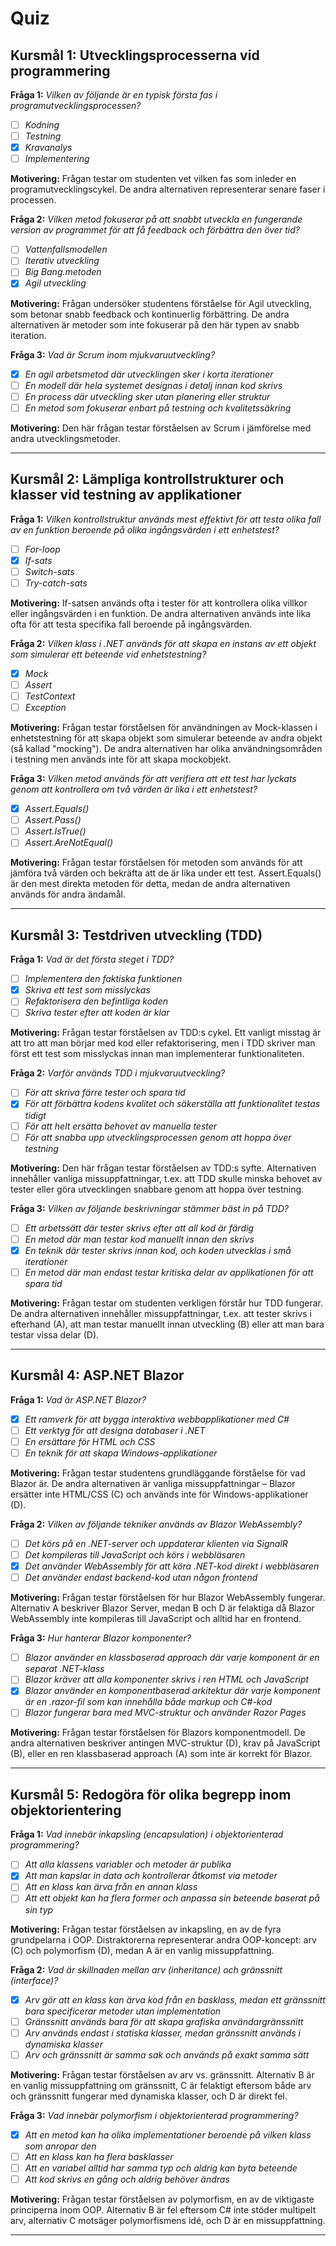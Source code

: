 # Quiz

## Kursmål 1: Utvecklingsprocesserna vid programmering


**Fråga 1:** *Vilken av följande är en typisk första fas i programutvecklingsprocessen?*

- [ ] *Kodning* 
- [ ] *Testning* 
- [x] *Kravanalys*  
- [ ] *Implementering*

 **Motivering:** Frågan testar om studenten vet vilken fas som inleder en programutvecklingscykel. De andra alternativen representerar senare faser i processen.



**Fråga 2:** *Vilken metod fokuserar på att snabbt utveckla en fungerande version av programmet för att få feedback och förbättra den över tid?*

- [ ] *Vattenfallsmodellen* 
- [ ] *Iterativ utveckling*   
- [ ] *Big Bang.metoden*  
- [x] *Agil utveckling* 

 **Motivering:** Frågan undersöker studentens förståelse för Agil utveckling, som betonar snabb feedback och kontinuerlig förbättring. De andra alternativen är metoder som inte fokuserar på den här typen av snabb iteration.

 

 **Fråga 3:** *Vad är Scrum inom mjukvaruutveckling?*

- [x] *En agil arbetsmetod där utvecklingen sker i korta iterationer*  
- [ ] *En modell där hela systemet designas i detalj innan kod skrivs*   
- [ ] *En process där utveckling sker utan planering eller struktur* 
- [ ] *En metod som fokuserar enbart på testning och kvalitetssäkring*
      
**Motivering:** Den här frågan testar förståelsen av Scrum i jämförelse med andra utvecklingsmetoder.

----------------------------------------------------------------------------------------------

## Kursmål 2: Lämpliga kontrollstrukturer och klasser vid testning av applikationer


**Fråga 1:** *Vilken kontrollstruktur används mest effektivt för att testa olika fall av en funktion beroende på olika ingångsvärden i ett enhetstest?*

- [ ] *For-loop*  
- [x] *If-sats*  
- [ ] *Switch-sats*  
- [ ] *Try-catch-sats*  

**Motivering:** If-satsen används ofta i tester för att kontrollera olika villkor eller ingångsvärden i en funktion. De andra alternativen används inte lika ofta för att testa specifika fall beroende på ingångsvärden.



**Fråga 2:** *Vilken klass i .NET används för att skapa en instans av ett objekt som simulerar ett beteende vid enhetstestning?*

- [x] *Mock*  
- [ ] *Assert*  
- [ ] *TestContext*  
- [ ] *Exception*  

**Motivering:** Frågan testar förståelsen för användningen av Mock-klassen i enhetstestning för att skapa objekt som simulerar beteende av andra objekt (så kallad "mocking"). De andra alternativen har olika användningsområden i testning men används inte för att skapa mockobjekt.



**Fråga 3:** *Vilken metod används för att verifiera att ett test har lyckats genom att kontrollera om två värden är lika i ett enhetstest?*

- [x] *Assert.Equals()*  
- [ ] *Assert.Pass()*  
- [ ] *Assert.IsTrue()*  
- [ ] *Assert.AreNotEqual()*  

**Motivering:** Frågan testar förståelsen för metoden som används för att jämföra två värden och bekräfta att de är lika under ett test. Assert.Equals() är den mest direkta metoden för detta, medan de andra alternativen används för andra ändamål.

----------------------------------------------------------------------------------------------

## Kursmål 3: Testdriven utveckling (TDD)

**Fråga 1:** *Vad är det första steget i TDD?*

- [ ] *Implementera den faktiska funktionen*  
- [x] *Skriva ett test som misslyckas*  
- [ ] *Refaktorisera den befintliga koden*  
- [ ] *Skriva tester efter att koden är klar*  

**Motivering:** Frågan testar förståelsen av TDD:s cykel. Ett vanligt misstag är att tro att man börjar med kod eller refaktorisering, men i TDD skriver man först ett test som misslyckas innan man implementerar funktionaliteten.



**Fråga 2:** *Varför används TDD i mjukvaruutveckling?*

- [ ] *För att skriva färre tester och spara tid*  
- [x] *För att förbättra kodens kvalitet och säkerställa att funktionalitet testas tidigt*  
- [ ] *För att helt ersätta behovet av manuella tester*  
- [ ] *För att snabba upp utvecklingsprocessen genom att hoppa över testning*  

**Motivering:** Den här frågan testar förståelsen av TDD:s syfte. Alternativen innehåller vanliga missuppfattningar, t.ex. att TDD skulle minska behovet av tester eller göra utvecklingen snabbare genom att hoppa över testning.



**Fråga 3:** *Vilken av följande beskrivningar stämmer bäst in på TDD?*

- [ ] *Ett arbetssätt där tester skrivs efter att all kod är färdig*  
- [ ] *En metod där man testar kod manuellt innan den skrivs*  
- [x] *En teknik där tester skrivs innan kod, och koden utvecklas i små iterationer*  
- [ ] *En metod där man endast testar kritiska delar av applikationen för att spara tid*  

**Motivering:** Frågan testar om studenten verkligen förstår hur TDD fungerar. De andra alternativen innehåller missuppfattningar, t.ex. att tester skrivs i efterhand (A), att man testar manuellt innan utveckling (B) eller att man bara testar vissa delar (D).

----------------------------------------------------------------------------------------------

## Kursmål 4: ASP.NET Blazor

**Fråga 1:** *Vad är ASP.NET Blazor?*

- [x] *Ett ramverk för att bygga interaktiva webbapplikationer med C#*
- [ ] *Ett verktyg för att designa databaser i .NET*
- [ ] *En ersättare för HTML och CSS*
- [ ] *En teknik för att skapa Windows-applikationer*

**Motivering:** Frågan testar studentens grundläggande förståelse för vad Blazor är. De andra alternativen är vanliga missuppfattningar – Blazor ersätter inte HTML/CSS (C) och används inte för Windows-applikationer (D).

**Fråga 2:** *Vilken av följande tekniker används av Blazor WebAssembly?*

- [ ] *Det körs på en .NET-server och uppdaterar klienten via SignalR*
- [ ] *Det kompileras till JavaScript och körs i webbläsaren*
- [x] *Det använder WebAssembly för att köra .NET-kod direkt i webbläsaren*
- [ ] *Det använder endast backend-kod utan någon frontend*

**Motivering:** Frågan testar förståelsen för hur Blazor WebAssembly fungerar. Alternativ A beskriver Blazor Server, medan B och D är felaktiga då Blazor WebAssembly inte kompileras till JavaScript och alltid har en frontend.

**Fråga 3:** *Hur hanterar Blazor komponenter?*

- [ ] *Blazor använder en klassbaserad approach där varje komponent är en separat .NET-klass*
- [ ] *Blazor kräver att alla komponenter skrivs i ren HTML och JavaScript*
- [x] *Blazor använder en komponentbaserad arkitektur där varje komponent är en .razor-fil som kan innehålla både markup och C#-kod*
- [ ] *Blazor fungerar bara med MVC-struktur och använder Razor Pages*

**Motivering:** Frågan testar förståelsen för Blazors komponentmodell. De andra alternativen beskriver antingen MVC-struktur (D), krav på JavaScript (B), eller en ren klassbaserad approach (A) som inte är korrekt för Blazor.

----------------------------------------------------------------------------------------------

## Kursmål 5: Redogöra för olika begrepp inom objektorientering

**Fråga 1:** *Vad innebär inkapsling (encapsulation) i objektorienterad programmering?*

- [ ] *Att alla klassens variabler och metoder är publika*
- [x] *Att man kapslar in data och kontrollerar åtkomst via metoder*
- [ ] *Att en klass kan ärva från en annan klass*
- [ ] *Att ett objekt kan ha flera former och anpassa sin beteende baserat på sin typ*

**Motivering:** Frågan testar förståelsen av inkapsling, en av de fyra grundpelarna i OOP. Distraktorerna representerar andra OOP-koncept: arv (C) och polymorfism (D), medan A är en vanlig missuppfattning.

**Fråga 2:** *Vad är skillnaden mellan arv (inheritance) och gränssnitt (interface)?*

- [x] *Arv gör att en klass kan ärva kod från en basklass, medan ett gränssnitt bara specificerar metoder utan implementation*
- [ ] *Gränssnitt används bara för att skapa grafiska användargränssnitt*
- [ ] *Arv används endast i statiska klasser, medan gränssnitt används i dynamiska klasser*
- [ ] *Arv och gränssnitt är samma sak och används på exakt samma sätt*

**Motivering:** Frågan testar förståelsen av arv vs. gränssnitt. Alternativ B är en vanlig missuppfattning om gränssnitt, C är felaktigt eftersom både arv och gränssnitt fungerar med dynamiska klasser, och D är direkt fel.

**Fråga 3:** *Vad innebär polymorfism i objektorienterad programmering?*

- [x] *Att en metod kan ha olika implementationer beroende på vilken klass som anropar den*
- [ ] *Att en klass kan ha flera basklasser*
- [ ] *Att en variabel alltid har samma typ och aldrig kan byta beteende*
- [ ] *Att kod skrivs en gång och aldrig behöver ändras*

**Motivering:** Frågan testar förståelsen av polymorfism, en av de viktigaste principerna inom OOP. Alternativ B är fel eftersom C# inte stöder multipelt arv, alternativ C motsäger polymorfismens idé, och D är en missuppfattning.

----------------------------------------------------------------------------------------------

